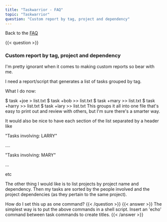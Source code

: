 ```yaml
---
title: "Taskwarrior - FAQ"
topic: "Taskwarrior"
question: "Custom report by tag, project and dependency"
---
```


Back to the [FAQ](/support/faq)

{{< question >}}
### Custom report by tag, project and dependency

I'm pretty ignorant when it comes to making custom reports so bear with me.

I need a report/script that generates a list of tasks grouped by tag.

What I do now:

$ task +joe > list.txt
$ task +bob >> list.txt
$ task +mary >> list.txt
$ task +harry >> list.txt
$ task +lary >> list.txt
This groups it all into one file that's easy to print out and review with others, but I'm sure there's a smarter way.

It would also be nice to have each section of the list separated by a header like

"Tasks involving: LARRY"

....

"Tasks involving: MARY"

...

etc

 

The other thing I would like is to list projects by project name and dependency.
Then my tasks are sorted by the people involved and the project dependencies (as they pertain to the same project).

 

How do I set this up as one command?
{{< /question >}}
{{< answer >}}
The simplest way is to put the above commands in a shell script.
Insert an 'echo' command between task commands to create titles.
{{< /answer >}}
